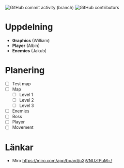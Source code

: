 ![GitHub commit activity (branch)](https://img.shields.io/github/commit-activity/t/WilleGyr/Project-Intro-Ingenjorsarbete?label=Total%20Commits&color=orange) ![GitHub contributors](https://img.shields.io/github/contributors/WilleGyr/Project-Intro-Ingenjorsarbete)


# Uppdelning
- **Graphics** (William)
- **Player** (Albin)
- **Enemies** (Jakub)

# Planering
- [ ] Test map
- [ ] Map
  - [ ] Level 1
  - [ ] Level 2
  - [ ] Level 3
- [ ] Enemies
- [ ] Boss
- [ ] Player
- [ ] Movement

# Länkar
- Miro https://miro.com/app/board/uXjVNUztPuM=/

